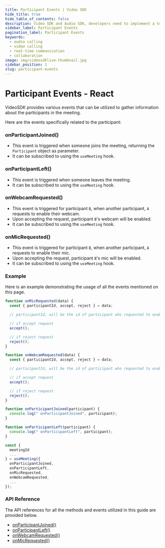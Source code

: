 ```yaml
---
title: Participant Events | Video SDK
hide_title: true
hide_table_of_contents: false
description: Video SDK and Audio SDK, developers need to implement a token server. This requires efforts on both the front-end and backend.
sidebar_label: Participant Events
pagination_label: Participant Events 
keywords:
  - audio calling
  - video calling
  - real-time communication
  - collaboration
image: img/videosdklive-thumbnail.jpg
sidebar_position: 1
slug: participant-events
---
```


# Participant Events - React

VideoSDK provides various events that can be utilized to gather information about the participants in the meeting.

Here are the events specifically related to the participant:

### onParticipantJoined()

- This event is triggered when someone joins the meeting, returning the `Participant` object as parameter.
- It can be subscribed to using the `useMeeting` hook.

### onParticipantLeft()

- This event is triggered when someone leaves the meeting.
- It can be subscribed to using the `useMeeting` hook.

### onWebcamRequested()

- This event is triggered for participant `B`, when another participant, `A` requests to enable their webcam.
- Upon accepting the request, participant `B`'s webcam will be enabled.
- It can be subscribed to using the `useMeeting` hook.

### onMicRequested()

- This event is triggered for participant `B`, when another participant, `A` requests to enable their mic.
- Upon accepting the request, participant `B`'s mic will be enabled.
- It can be subscribed to using the `useMeeting` hook.

### Example

Here is an example demonstrating the usage of all the events mentioned on this page.

```js
function onMicRequested(data) {
  const { participantId, accept, reject } = data;

  // participantId, will be the id of participant who requested to enable mic

  // if accept request
  accept();

  // if reject request
  reject();
}

function onWebcamRequested(data) {
  const { participantId, accept, reject } = data;

  // participantId, will be the id of participant who requested to enable webcam

  // if accept request
  accept();

  // if reject request
  reject();
}

function onParticipantJoined(participant) {
  console.log(" onParticipantJoined", participant);
}

function onParticipantLeft(participant) {
  console.log(" onParticipantLeft", participant);
}

const {
  meetingId
  ...
} = useMeeting({
  onParticipantJoined,
  onParticipantLeft,
  onMicRequested,
  onWebcamRequested,
  ...
});
```

### API Reference

The API references for all the methods and events utilized in this guide are provided below.

- [onParticipantJoined()](/react/api/sdk-reference/use-meeting/events#onparticipantjoined)
- [onParticipantLeft()](/react/api/sdk-reference/use-meeting/events#onparticipantleft)
- [onWebcamRequested()](/react/api/sdk-reference/use-meeting/events#onwebcamrequested)
- [onMicRequested()](/react/api/sdk-reference/use-meeting/events#onmicrequested)
